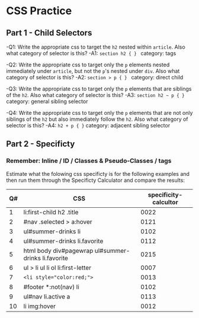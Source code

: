 # CSS Practice

## Part 1 - Child Selectors 

-Q1: Write the appropriate css to target the `h2` nested within `article`.  Also what category of selector is this?
-A1: `section h2 { } ` category: tags

-Q2: Write the appropriate css to target only the `p` elements nested immediately under `article`, but not the `p`'s nested under `div`. Also what category of selector is this?
-A2: `section > p { } ` category: direct child

-Q3: Write the appropriate css to target only the `p` elements that are siblings of the `h2`.  Also what category of selector is this?
-A3: `section h2 ~ p { } ` category: general sibling selector

-Q4: Write the appropriate css to target only the `p` elements that are not only siblings of the `h2` but also immediately follow the `h2`.  Also what category of selector is this?
-A4: ` h2 + p { } ` category: adjacent sibling selector 

## Part 2 - Specificty

### Remember: Inline / ID / Classes & Pseudo-Classes / tags

Estimate what the folowing css specificty is for the following examples and then run them through the Specificty Calculator and compare the results:

| Q# | CSS | specificity-calcultor | 
| --- | --- | --- |
| 1 | li:first-child h2 .title | 0022 |
| 2 | #nav .selected > a:hover | 0121
| 3 | ul#summer-drinks li | 0102 |
| 4 | ul#summer-drinks li.favorite | 0112 |
| 5 | html body div#pagewrap ul#summer-drinks li.favorite | 0215 |
| 6 | ul > li ul li ol li:first-letter | 0007 |
| 7 | `<li style="color:red;">` | 0013 |
| 8 | #footer *:not(nav) li | 0102 |
| 9 | ul#nav li.active a | 0113 |
| 10 | li img:hover | 0012 |